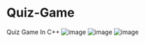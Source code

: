 # Quiz-Game
Quiz Game In C++
![image](https://github.com/ShIvAmKaUsHaL69/Quiz-Game/assets/85203548/607a56fe-a7bc-4233-bdf1-e1e844f64ea6)
![image](https://github.com/ShIvAmKaUsHaL69/Quiz-Game/assets/85203548/85b4856b-2612-45ed-a58d-c2efe9b75b52)
![image](https://github.com/ShIvAmKaUsHaL69/Quiz-Game/assets/85203548/12eedc5a-22a3-4f12-94dd-8e0420001e1e)
